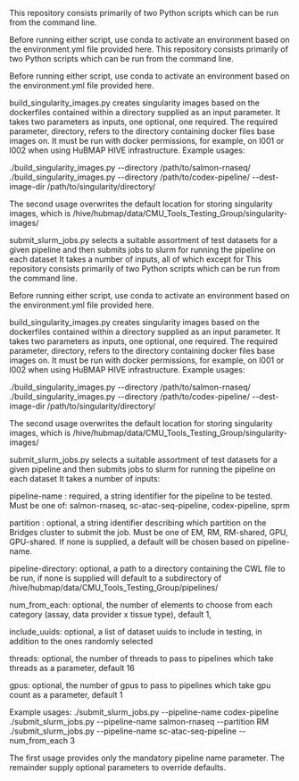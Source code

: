 This repository consists primarily of two Python scripts which can be run from the command line.

Before running either script, use conda to activate an environment based on the environment.yml file provided here.
This repository consists primarily of two Python scripts which can be run from the command line.

Before running either script, use conda to activate an environment based on the environment.yml file provided here.

build_singularity_images.py creates singularity images based on the dockerfiles contained within a directory supplied as an input parameter.
It takes two parameters as inputs, one optional, one required.  The required parameter, directory, refers to the directory containing docker files base images on.
It must be run with docker permissions, for example, on l001 or l002 when using HuBMAP HIVE infrastructure.
Example usages:

./build_singularity_images.py --directory /path/to/salmon-rnaseq/
./build_singularity_images.py --directory /path/to/codex-pipeline/ --dest-image-dir /path/to/singularity/directory/

The second usage overwrites the default location for storing singularity images, which is /hive/hubmap/data/CMU_Tools_Testing_Group/singularity-images/

submit_slurm_jobs.py selects a suitable assortment of test datasets for a given pipeline and then submits jobs to slurm for running the pipeline on each dataset
It takes a number of inputs, all of which except for This repository consists primarily of two Python scripts which can be run from the command line.

Before running either script, use conda to activate an environment based on the environment.yml file provided here.

build_singularity_images.py creates singularity images based on the dockerfiles contained within a directory supplied as an input parameter.
It takes two parameters as inputs, one optional, one required.  The required parameter, directory, refers to the directory containing docker files base images on.
It must be run with docker permissions, for example, on l001 or l002 when using HuBMAP HIVE infrastructure.
Example usages:

./build_singularity_images.py --directory /path/to/salmon-rnaseq/
./build_singularity_images.py --directory /path/to/codex-pipeline/ --dest-image-dir /path/to/singularity/directory/

The second usage overwrites the default location for storing singularity images, which is /hive/hubmap/data/CMU_Tools_Testing_Group/singularity-images/

submit_slurm_jobs.py selects a suitable assortment of test datasets for a given pipeline and then submits jobs to slurm for running the pipeline on each dataset
It takes a number of inputs:

pipeline-name : required, a string identifier for the pipeline to be tested.  Must be one of: salmon-rnaseq, sc-atac-seq-pipeline, codex-pipeline, sprm

partition : optional, a string identifier describing which partition on the Bridges cluster to submit the job.  Must be one of EM, RM, RM-shared, GPU, GPU-shared.  If none is supplied, a default will be chosen based on pipeline-name.

pipeline-directory: optional, a path to a directory containing the CWL file to be run, if none is supplied will default to a subdirectory of /hive/hubmap/data/CMU_Tools_Testing_Group/pipelines/

num_from_each: optional, the number of elements to choose from each category (assay, data provider x tissue type), default 1, 

include_uuids: optional, a list of dataset uuids to include in testing, in addition to the ones randomly selected

threads: optional, the number of threads to pass to pipelines which take threads as a parameter, default 16

gpus: optional, the number of gpus to pass to pipelines which take gpu count as a parameter, default 1

Example usages:
./submit_slurm_jobs.py --pipeline-name codex-pipeline
./submit_slurm_jobs.py --pipeline-name salmon-rnaseq --partition RM
./submit_slurm_jobs.py --pipeline-name sc-atac-seq-pipeline --num_from_each 3


The first usage provides only the mandatory pipeline name parameter.  The remainder supply optional parameters to override defaults.